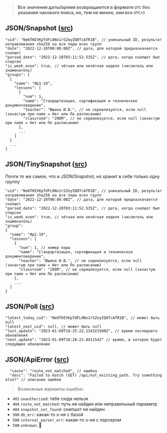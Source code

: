 > **Все значения даты/время возвращаются в формате `UTC` без указания часового пояса, но, тем не менее, они все `UTC+3`**

## JSON/Snapshot ([src](https://github.com/pashokitsme/maiq-parser/blob/master/maiq-shared/src/lib.rs#L28-L35))

```json5
"uid": "Ne6THIVKpTdFL0Nx1rSZeyIQ0TcAfR1B", // уникальный ID, результат натравливания sha256 на все пары всех групп
"date": "2022-12-28T00:00:00Z", // дата, для которой предназначается снапшот
"parsed_date": "2022-12-28T03:11:52.535Z", // дата, когда снапшот был спарсен
"is_week_even": true, // чётная или нечётная неделя (числитель или знаменатель)
"groups": [
  {
    "name": "Ир1-19",
    "lessons": [
      {
        "num": 1,
        "name": "Стандартизация, сертификация и техническое документоведение",
        "teacher": "Юшина И.В.", // не сериализуется, если null (зачастую при name = Нет или По расписанию)
        "classroom": "208М", // не сериализуется, если null (зачастую при name = Нет или По расписанию)
      },
      ...
    ]
  }
  ...
] 
```

## JSON/TinySnapshot ([src](https://github.com/pashokitsme/maiq-web-api/blob/master/src/api/mod.rs#L75-L81))
Почти то же самое, что и JSON/Snapshot, но хранит в себе только одну группу
```json5
"uid": "Ne6THIVKpTdFL0Nx1rSZeyIQ0TcAfR1B", // уникальный ID, результат натравливания sha256 на все пары всех групп
"date": "2022-12-28T00:00:00Z", // дата, для которой предназначается снапшот
"parsed_date": "2022-12-28T03:11:52.535Z", // дата, когда снапшот был спарсен
"is_week_even": true, // чётная или нечётная неделя (числитель или знаменатель)
"group":
{
  "name": "Ир1-19",
  "lessons": [
    {
      "num": 1, // номер пары
      "name": "Стандартизация, сертификация и техническое документоведение",
      "teacher": "Юшина И.В.", // не сериализуется, если null (зачастую при name = Нет или По расписанию)
      "classroom": "208М", // не сериализуется, если null (зачастую при name = Нет или По расписанию)
    },
    ...
  ]
}
```

## JSON/Poll ([src](https://github.com/pashokitsme/maiq-web-api/blob/master/src/cache.rs#L14-L20))
```json5
"latest_today_uid": "Ne6THIVKpTdFL0Nx1rSZeyIQ0TcAfR1B", // может быть null
"latest_next_uid": null, // может быть null
"last_update": "2023-01-09T18:25:22.134321500Z", // время последнего обновления
"next_update": "2023-01-09T18:28:22.841154Z" // время, в которое будет следующее обновление
```

## JSON/ApiError ([src](https://github.com/pashokitsme/maiq-web-api/blob/master/src/api/error.rs#L11-L38))
```json5
  "cause": "route_not_matched", // ошибка
  "desc": "Failed to match (GET) /api/not_existing_path. Try something else?" // описание ошибки
```

> Возможные варианты ошибок:
* `401` `unauthorized`: тебе сюда нельзя
* `404` `route_not_matched`: путь не найден или неправильный параметр
* `404` `snapshot_not_found`: снапшот не найден
* `500` `db_err`: какая-то х-ня с базой
* `500` `internal_parser_err`: какая-то х-ня с парсером
* `500` `unknown`: 🤔